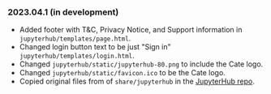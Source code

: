 ### 2023.04.1 (in development)


* Added footer with T&C, Privacy Notice, and Support information in 
  `jupyterhub/templates/page.html`.
* Changed login button text to be just "Sign in"
  `jupyterhub/templates/login.html`.
* Changed `jupyterhub/static/jupyterhub-80.png` to include the Cate logo.
* Changed `jupyterhub/static/favicon.ico` to be the Cate logo.
* Copied original files from of `share/jupyterhub` 
  in the [JupyterHub repo](https://github.com/jupyterhub).
